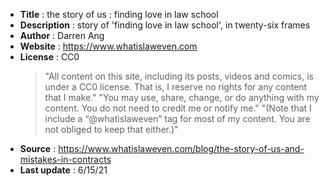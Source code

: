 - **Title** : the story of us : finding love in law school
- **Description** : story of 'finding love in law school', in twenty-six frames
- **Author** : Darren Ang
- **Website** : https://www.whatislaweven.com
- **License** : CC0
  > "All content on this site, including its posts, videos and comics, is under a CC0 license. That is, I reserve no rights for any content that I make."
  > "You may use, share, change, or do anything with my content. You do not need to credit me or notify me."
  > "(Note that I include a “@whatislaweven” tag for most of my content. You are not obliged to keep that either.)"
- **Source** : https://www.whatislaweven.com/blog/the-story-of-us-and-mistakes-in-contracts
- **Last update** : 6/15/21


